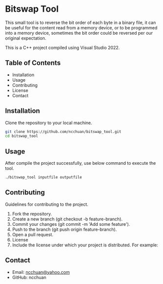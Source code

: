 # Bitswap Tool

This small tool is to reverse the bit order of each byte in a binary file,
it can be useful for the content read from a memory device, or to be programmed
into a memory device, sometimes the bit order could be reversed per our original
expectation.

This is a C++ project compiled using Visual Studio 2022.

## Table of Contents

- Installation
- Usage
- Contributing
- License
- Contact

## Installation

Clone the repository to your local machine.

```bash
git clone https://github.com/ncchuan/bitswap_tool.git
cd bitswap_tool
```

## Usage

After compile the project successfully, use below command to execute the tool.
```bash
./bitswap_tool inputfile outputfile
```

## Contributing
Guidelines for contributing to the project.

1. Fork the repository.
2. Create a new branch (git checkout -b feature-branch).
3. Commit your changes (git commit -m 'Add some feature').
4. Push to the branch (git push origin feature-branch).
5. Open a pull request.
6. License
7. Include the license under which your project is distributed. For example:


## Contact
- Email: ncchuan@yahoo.com
- GitHub: ncchuan
